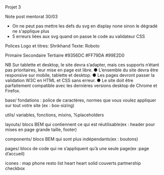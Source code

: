 Projet 3

Note post mentorat 30/03
- On ne peut pas mettre les defs du svg en display none sinon le dégradé ne s'applique plus
- 5 erreurs liées aux svg quand on passe le code au validateur CSS

Polices
Logo et titres: Shrikhand
Texte: Roboto

Primaire Secondaire Tertiaire
#9356DC #FF79DA #99E2D0

NB
Sur tablette et desktop, le site devra s’adapter, mais ces supports n’étant pas prioritaires,
leur mise en page est libre.
● L’ensemble du site devra être responsive sur mobile, tablette et desktop.
● Les pages devront passer la validation W3C en HTML et CSS sans erreur.
● Le site doit être parfaitement compatible avec les dernières versions desktop de
Chrome et Firefox.

base/ fondations :  police de caractères, normes que vous voulez appliquer sur tout votre site (ex : box-sizing)

utils/  variables, fonctions, mixins, %placeholders

layouts/ blocs BEM qui contiennent ce qui est réutilisable(ex : header pour mises en page grande taille, footer)

components/ blocs BEM qui sont plus indépendants(ex : boutons)

pages/ blocs de code qui ne s’appliquent qu’à une seule page(ex :page d’accueil)

icones : 
<i class="fas fa-map-marker-alt"></i> map
<i class="fas fa-mobile-alt"></i> phone
<i class="fas fa-store"></i> resto
<i class="fas fa-list-ul"></i> list
<i class="far fa-heart"></i> heart
<i class="fas fa-heart"></i> heart solid
<i class="fas fa-utensils"></i> couverts
<i class="fas fa-hands-helping"></i> partnership
<i class="fas fa-check-circle"></i> checkbox

